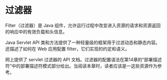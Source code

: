 过滤器
====

Filter（过滤器）是 Java 组件，允许运行过程中改变进入资源的请求和资源返回的响应中的有效负载和头信息。

Java Servlet API 类和方法提供了一种轻量级的框架用于过滤动态和静态内容。还描述了如何在 Web 应用配置 filter，它们实现的约定和语义。

网上提供了 servlet 过滤器的 API 文档。过滤器的配置语法在第14章的“部署描述符”中的部署描述符模式部分给出。当阅读本章时，读者应该是一这些资源作为参考。

